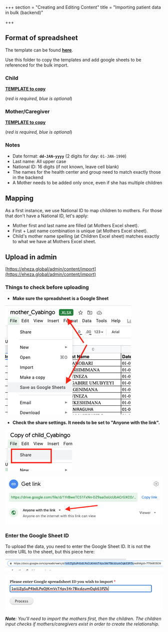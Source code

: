 +++
section = "Creating and Editing Content"
title = "Importing patient data in bulk (backend)"

+++
## Format of spreadsheet

The template can be found [**here**](https://drive.google.com/drive/folders/10dC23Ag90oOOQdLFbqSu_6bU6L2CtQzO).

Use this folder to copy the templates and add google sheets to be referenced for the bulk import.

### Child

[**TEMPLATE to copy**](https://docs.google.com/spreadsheets/d/1zOoJqrZtelLaXQNU9VvluVekHQDcp2bfKk4HNkF50qY/edit#gid=0)

(_red is required, blue is optional_)

### Mother/Caregiver

[**TEMPLATE to copy**](https://docs.google.com/spreadsheets/d/1LIzLl293UwtuBKRP3AWD2Qo7-grH_WRRslOWYsH7Roo/edit#gid=0)

(_red is required, blue is optional_)

### Notes

* Date format: **`dd-JAN-yyyy`** (2 digits for day: `01-JAN-1990`)
* Last name: All upper case
* National ID: 16 digits (if not known, leave cell blank)
* The names for the health center and group need to match exactly those in the backend
* A Mother needs to be added only once, even if she has multiple children

## Mapping

As a first instance, we use National ID to map children to mothers. For those that don't have a National ID, let's apply:

* Mother first and last name are filled (at Mothers Excel sheet).
* First + Last name combination is unique (at Mothers Excel sheet).
* Child's mother name spelling (at Children Excel sheet) matches exactly to what we have at Mothers Excel sheet.

## Upload in admin

[https://eheza.global/admin/content/import](https://eheza.global/admin/content/import)

### Things to check before uploading

* **Make sure the spreadsheet is a Google Sheet**

![](/uploads/save_google_sheet.png)

* **Check the share settings. It needs to be set to "Anyone with the link".**

![](/uploads/share_sheet.png)

![](/uploads/anyone_with_link.png)

### Enter the Google Sheet ID

To upload the data, you need to enter the Google Sheet ID. It is not the entire URL to the sheet, but this piece here:

![](/uploads/copy_google_id.png)

![](/uploads/enter_google_id.png)

**_Note_**_: You'll need to import the mothers first, then the children. The children input checks if mothers/caregivers exist in order to create the relationship._